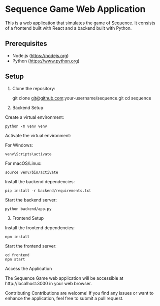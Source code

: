 
# Sequence Game Web Application

This is a web application that simulates the game of Sequence. It consists of a frontend built with React and a backend built with Python.

## Prerequisites

- Node.js (https://nodejs.org)
- Python (https://www.python.org)

## Setup

1. Clone the repository:

   git clone git@github.com:your-username/sequence.git
   cd sequence

2. Backend Setup

Create a virtual environment:

    python -m venv venv

Activate the virtual environment:

For Windows:

    venv\Scripts\activate

For macOS/Linux:

    source venv/bin/activate

Install the backend dependencies:

    pip install -r backend/requirements.txt

Start the backend server:

    python backend/app.py

3. Frontend Setup

Install the frontend dependencies:

    npm install

Start the frontend server:

    cd frontend
    npm start

Access the Application

The Sequence Game web application will be accessible at http://localhost:3000 in your web browser.

Contributing
Contributions are welcome! If you find any issues or want to enhance the application, feel free to submit a pull request.


